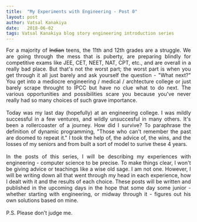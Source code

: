 ```yaml
---
title:  "My Experiments with Engineering - Post 0"
layout: post 
author: Vatsal Kanakiya
date:   2018-06-02
tags: Vatsal Kanakiya blog story engineering introduction series
---
```

<!--date:   2018-06-03 09:06:04 +0530-->
<p style="text-align: justify;">
For a majority of <s>Indian</s> teens, the 11th and 12th grades are a struggle. We are going through the mess that is
puberty, are preparing blindly for competitive exams like JEE, CET, NEET, NAT, CPT, etc., and are overall in a really
bad place. But that's not the worst part; the worst part is when you get through it all just barely and ask yourself
the question - "What next?" You get into a mediocre engineering / medical / archtecture college or just barely scrape
throught to IPCC but have no clue what to do next. The various opportunities and possibilities scare you because you've
never really had so many choices of such grave importance.<br><br>
Today was my last day (hopefully) at an engineering college. I was mildly successful in a few ventures, and wildly
unsuccesful in many others. It's been a rollercoaster of a journey. How did I survive? To paraphrase the definition
of dynamic programming, "Those who can't remember the past are doomed to repeat it." I took the help of, the advice of,
the wins, and the losses of my seniors and from built a sort of model to surive these 4 years.<br><br>
In the posts of this series, I will be describing my experiences with engineering - computer science to be precise. To
make things clear, I won't be giving advice or teachings like a wise old sage. I am not one. However, I will be writing
down all that went through my head in each experience, how I dealt with it and the results of each choice. These posts
will be written and published in the upcoming days in the hope that some day some junior - whether starting with
engineering, or midway through it - figures out his own solutions based on mine.<br><br>
P.S. Please don't judge me.
</p>
